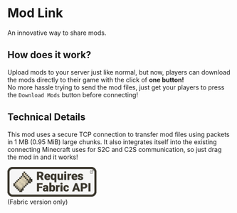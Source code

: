 # Mod Link

An innovative way to share mods.

## How does it work?

Upload mods to your server just like normal, but now, players can download the mods directly to their game with the click of **one button!**  
No more hassle trying to send the mod files, just get your players to press the `Download Mods` button before connecting!

## Technical Details

This mod uses a secure TCP connection to transfer mod files using packets in 1 MB (0.95 MiB) large chunks. It also integrates itself into the existing connecting Minecraft uses for S2C and C2S communication, so just drag the mod in and it works!

[<img src="https://raw.githubusercontent.com/LDMGamingYT/mod-link/main/branding/Requires%20Fabric%20API.png" alt="Requires Fabric API" width=200/>](https://github.com/FabricMC/fabric)
<br>(Fabric version only)
